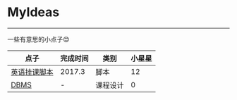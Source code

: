 # MyIdeas
---

一些有意思的小点子😊

| 点子 | 完成时间 | 类别 |小星星
--- | --- | --- | ---
|[英语挂课脚本](https://github.com/ETCartman/Class_Npels) | 2017.3 | 脚本 | 12
|[DBMS](https://github.com/ETCartman/RainBowSql) | - | 课程设计 | 0
